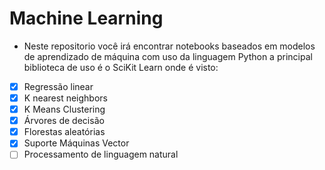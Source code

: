 # Machine Learning

* Neste repositorio você irá encontrar notebooks baseados em modelos de aprendizado de máquina com uso da linguagem Python
a principal biblioteca de uso é o SciKit Learn onde é visto:
 
- [x] Regressão linear
- [x] K nearest neighbors
- [x] K Means Clustering
- [x] Árvores de decisão
- [x] Florestas aleatórias
- [x] Suporte Máquinas Vector
- [ ] Processamento de linguagem natural